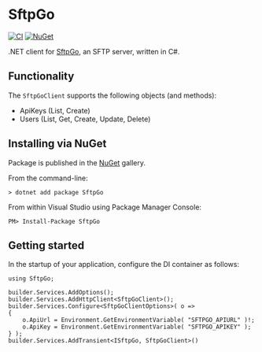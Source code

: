 SftpGo
===============================================================================

[![CI](https://github.com/filipetoscano/sftpgo.net/workflows/CI/badge.svg)](https://github.com/filipetoscano/sftpgo.net/actions)
[![NuGet](https://img.shields.io/nuget/vpre/sftpgo.svg?label=NuGet)](https://www.nuget.org/packages/SftpGo/)

 .NET client for [SftpGo](https://sftpgo.com/), an SFTP server, written in C#.

 Functionality
--------------------------------------------------------------------------

The `SftpGoClient` supports the following objects (and methods):

* ApiKeys (List, Create)
* Users (List, Get, Create, Update, Delete)


Installing via NuGet
--------------------------------------------------------------------------

Package is published in the [NuGet](https://www.nuget.org/packages/SftpGo/) gallery.

From the command-line:

```
> dotnet add package SftpGo
```

From within Visual Studio using Package Manager Console:

```
PM> Install-Package SftpGo
```


Getting started
--------------------------------------------------------------------------

In the startup of your application, configure the DI container as follows:

```
using SftpGo;

builder.Services.AddOptions();
builder.Services.AddHttpClient<SftpGoClient>();
builder.Services.Configure<SftpGoClientOptions>( o =>
{
    o.ApiUrl = Environment.GetEnvironmentVariable( "SFTPGO_APIURL" )!;
    o.ApiKey = Environment.GetEnvironmentVariable( "SFTPGO_APIKEY" );
} );
builder.Services.AddTransient<ISftpGo, SftpGoClient>()
```
